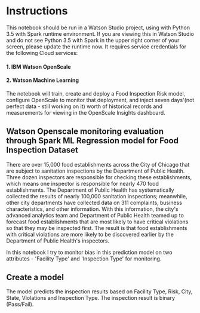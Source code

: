 # Instructions

This notebook should be run in a Watson Studio project, using with Python 3.5 with Spark runtime environment. If you are viewing this in Watson Studio and do not see Python 3.5 with Spark in the upper right corner of your screen, please update the runtime now. It requires service credentials for the following Cloud services:

#### 1. IBM Watson OpenScale
#### 2. Watson Machine Learning

The notebook will train, create and deploy a Food Inspection Risk model, configure OpenScale to monitor that deployment, and inject seven days'(not perfect data - still working on it) worth of historical records and measurements for viewing in the OpenScale Insights dashboard.

## Watson Openscale monitoring evaluation through Spark ML Regression model for Food Inspection Dataset
There are over 15,000 food establishments across the City of Chicago that are subject to sanitation inspections by the Department of Public Health. Three dozen inspectors are responsible for checking these establishments, which means one inspector is responsible for nearly 470 food establishments. The Department of Public Health has systematically collected the results of nearly 100,000 sanitation inspections; meanwhile, other city departments have collected data on 311 complaints, business characteristics, and other information. With this information, the city's advanced analytics team and Department of Public Health teamed up to forecast food establishments that are most likely to have critical violations so that they may be inspected first. The result is that food establishments with critical violations are more likely to be discovered earlier by the Department of Public Health's inspectors.

In this notebook I try to monitor bias in this prediction model on two attributes - 'Facility Type' and 'Inspection Type' for monitoring.

## Create a model
The model predicts the inspection results based on Facility Type, Risk, City, State, Violations and Inspection Type. The inspection result is binary (Pass/Fail).


